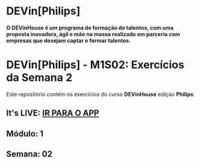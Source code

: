 # DEVin[Philips]
<strong>O DEVinHouse é um programa de formação de talentos, com uma proposta inovadora, ágil e mão na massa realizado em parceria com empresas que desejam captar e formar talentos.</strong>


# DEVin[Philips] - M1S02: Exercícios da Semana 2

 Este repositório contém os exercícios do curso <strong>DEVinHouse</strong>  edição <strong>Philips</strong>.

## It's LIVE: [IR PARA O APP](https://dih-philips-m1s02-exercises.herokuapp.com/index.html)


## Módulo: 1

## Semana: 02


